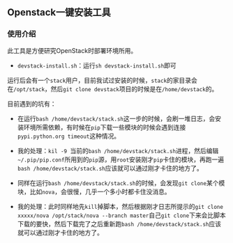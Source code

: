 ## Openstack一键安装工具

### 使用介绍

此工具是方便研究OpenStack时部署环境所用。

-  `devstack-install.sh`：运行`sh devstack-install.sh`即可

运行后会有一个`stack`用户，目前我试过安装的时候，`stack`的家目录会在`/opt/stack`，然后`git clone devstack`项目的时候是在`/home/devstack`的。

目前遇到的坑有：

-   在运行`bash /home/devstack/stack.sh`这一步的时候，会刷一堆日志，会安装环境所需依赖，有时候在`pip`下载一些模块的时候会遇到连接`pypi.python.org timeout`这种情况。
  -  我的处理：`kil -9 `当前的`bash /home/devstack/stack.sh`进程，然后编辑`~/.pip/pip.conf`所用到的`pip`源，用`root`安装刚才`pip`卡住的模块，再跑一遍`bash /home/devstack/stack.sh`应该就可以通过刚才卡住的地方了。

-  同样在运行`bash /home/devstack/stack.sh`的时候，会发现`git clone`某个模块，比如`nova`，会很慢，几乎一个多小时都卡住没消息。
  -  我的处理：此时同样地先`kill`掉脚本，然后根据刚才日志所提示的`git clone xxxxx/nova /opt/stack/nova --branch master`自己`git clone`下来会比脚本下载的要快，然后下载完了之后重新跑`bash /home/devstack/stack.sh`应该就可以通过刚才卡住的地方了。



